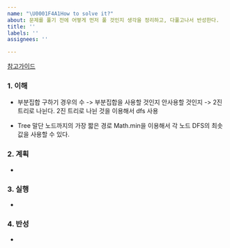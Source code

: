 ```yaml
---
name: "\U0001F4A1How to solve it?"
about: 문제를 풀기 전에 어떻게 먼저 풀 것인지 생각을 정리하고, 다풀고나서 반성한다.
title: ''
labels: ''
assignees: ''

---
```


[참고가이드](https://megaptera.notion.site/6-5f9b4105eb0748fd8f8baa631d92d6ea)

### 1. 이해
- 부분집합 구하기
경우의 수 -> 부분집합을 사용할 것인지 안사용할 것인지 -> 2진 트리로 나뉜다.
2진 트리로 나뉜 것을 이용해서 dfs 사용

- Tree 말단 노드까지의 가장 짧은 경로
Math.min을 이용해서 각 노드 DFS의 최솟값을 사용할 수 있다.

### 2. 계획
- 

### 3. 실행
- 

### 4. 반성
-
